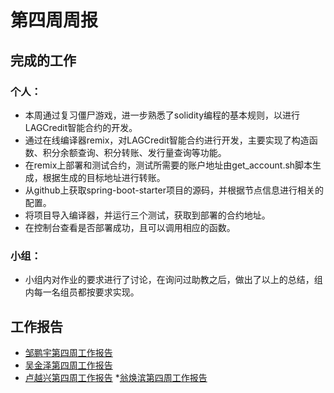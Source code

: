 # 第四周周报 

## 完成的工作

### 个人：

* 本周通过复习僵尸游戏，进一步熟悉了solidity编程的基本规则，以进行LAGCredit智能合约的开发。
* 通过在线编译器remix，对LAGCredit智能合约进行开发，主要实现了构造函数、积分余额查询、积分转账、发行量查询等功能。
* 在remix上部署和测试合约，测试所需要的账户地址由get_account.sh脚本生成，根据生成的目标地址进行转账。
* 从github上获取spring-boot-starter项目的源码，并根据节点信息进行相关的配置。
* 将项目导入编译器，并运行三个测试，获取到部署的合约地址。
* 在控制台查看是否部署成功，且可以调用相应的函数。

 

### 小组：

* 小组内对作业的要求进行了讨论，在询问过助教之后，做出了以上的总结，组内每一名组员都按要求实现。

  



## 工作报告

* [邹鹏宇第四周工作报告](https://github.com/2019-scut-practical-training-team/webank/blob/dev/day2/邹鹏宇/weekly_reprot4.md)
* [吴金泽第四周工作报告](https://github.com/2019-scut-practical-training-team/webank/blob/dev/day2/吴金泽/weekly_report4.md)
* [卢越兴第四周工作报告](https://github.com/2019-scut-practical-training-team/webank/blob/dev/day2/%E5%8D%A2%E8%B6%8A%E5%85%B4/week4_report.md)
*[翁焕滨第四周工作报告](https://github.com/2019-scut-practical-training-team/webank/blob/dev/day2/翁焕滨/翁焕滨-第四周报告.md)
